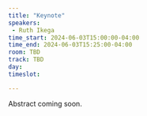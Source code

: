 ```yaml
---
title: "Keynote"
speakers:
 - Ruth Ikega
time_start: 2024-06-03T15:00:00-04:00
time_end: 2024-06-03T15:25:00-04:00
room: TBD
track: TBD
day: 
timeslot: 

---
```


Abstract coming soon.